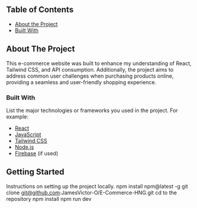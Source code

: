 
## Table of Contents

- [About the Project](#about-the-project)
- [Built With](#built-with)


## About The Project
This e-commerce website was built to enhance my understanding of React, Tailwind CSS, and API consumption. Additionally, the project aims to address common user challenges when purchasing products online, providing a seamless and user-friendly shopping experience.

### Built With
List the major technologies or frameworks you used in the project. For example:

- [React](https://reactjs.org/)
- [JavaScript](https://www.javascript.com/)
- [Tailwind CSS](https://tailwindcss.com/)
- [Node.js](https://nodejs.org/)
- [Firebase](https://firebase.google.com/) (if used)

## Getting Started

Instructions on setting up the project locally.
 npm install npm@latest -g
 git clone git@github.com:JamesVictor-O/E-Commerce-HNG.git
 cd to the repository
 npm install
 npm run dev